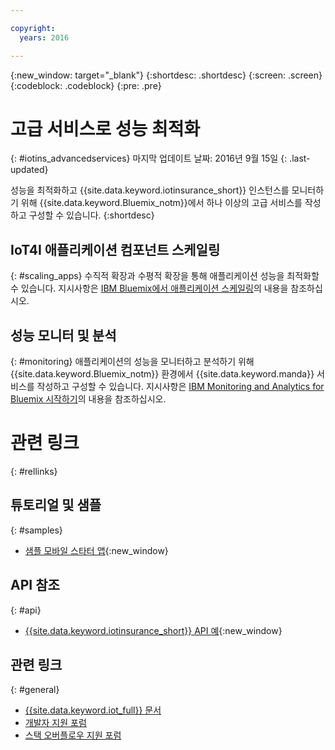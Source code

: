 ```yaml
---

copyright:
  years: 2016

---
```


<!-- Common attributes used in the template are defined as follows: -->
{:new_window: target="\_blank"}
{:shortdesc: .shortdesc}
{:screen: .screen}
{:codeblock: .codeblock}
{:pre: .pre}


<!-- {{site.data.keyword.iotinsurance_full}}  {{site.data.keyword.iotinsurance_short}}  -->


# 고급 서비스로 성능 최적화
{: #iotins_advancedservices}
마지막 업데이트 날짜: 2016년 9월 15일
{: .last-updated}

성능을 최적화하고 {{site.data.keyword.iotinsurance_short}} 인스턴스를 모니터하기 위해 {{site.data.keyword.Bluemix_notm}}에서 하나 이상의 고급 서비스를 작성하고 구성할 수 있습니다.
{:shortdesc}

## IoT4I 애플리케이션 컴포넌트 스케일링
{: #scaling_apps}
수직적 확장과 수평적 확장을 통해 애플리케이션 성능을 최적화할 수 있습니다. 지시사항은 [IBM Bluemix에서 애플리케이션 스케일링](http://www.ibm.com/developerworks/cloud/library/cl-bluemix-autoscale/)의 내용을 참조하십시오. 

## 성능 모니터 및 분석
{: #monitoring}
애플리케이션의 성능을 모니터하고 분석하기 위해 {{site.data.keyword.Bluemix_notm}} 환경에서 {{site.data.keyword.manda}} 서비스를 작성하고 구성할 수 있습니다. 지시사항은 [IBM Monitoring and Analytics for Bluemix 시작하기](https://console.ng.bluemix.net/docs/services/monana/index.html#gettingstartedtemplate)의 내용을 참조하십시오. 

<!-- ### Monitoring logging information with Logmet

https://console.ng.bluemix.net/docs/services/MessageHub/index.html#messagehub072
-->

<!--
### Monitoring with New Relic
For additional monitoring, you can use New Relic, a third-party service that provides monitoring metrics for your application. For instructions to create the New Relic service in your {{site.data.keyword.Bluemix_notm}} environment, see [Using New Relic](https://console.ng.bluemix.net/docs/runtimes/liberty/newRelic.html).
-->


# 관련 링크
{: #rellinks}

## 튜토리얼 및 샘플
{: #samples}
* [샘플 모바일 스타터 앱](https://github.com/ibm-watson-iot/ioti-mobile){:new_window}

## API 참조
{: #api}
* [{{site.data.keyword.iotinsurance_short}} API 예](https://github.com/IBM-Bluemix/iot4i-api-examples-nodejs){:new_window}

## 관련 링크 
{: #general}
* [{{site.data.keyword.iot_full}} 문서](https://console.ng.bluemix.net/docs/services/IoT/index.html)
* [개발자 지원 포럼](https://developer.ibm.com/answers/search.html?f=&type=question&redirect=search%2Fsearch&sort=relevance&q=%2B[iot]%20%2B[bluemix])
* [스택 오버플로우 지원 포럼](http://stackoverflow.com/questions/tagged/ibm-bluemix)
